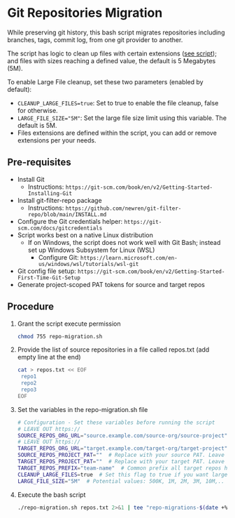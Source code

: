 # Git Repositories Migration

While preserving git history, this bash script migrates repositories including branches, tags, commit log, from one git provider to another. 

The script has logic to clean up files with certain extensions ([see script](./repo-migration.sh)); and files with sizes reaching a defined value, the default is 5 Megabytes (5M).

To enable Large File cleanup, set these two parameters (enabled by default):
- `CLEANUP_LARGE_FILES=true`: Set to true to enable the file cleanup, false for otherwise.
- `LARGE_FILE_SIZE="5M"`: Set the large file size limit using this variable. The default is 5M.
- Files extensions are defined within the script, you can add or remove extensions per your needs.

## Pre-requisites
- Install Git
   - Instructions: `https://git-scm.com/book/en/v2/Getting-Started-Installing-Git`   
- Install git-filter-repo package
   - Instructions: `https://github.com/newren/git-filter-repo/blob/main/INSTALL.md`
- Configure the Git credentials helper: `https://git-scm.com/docs/gitcredentials`
- Script works best on a native Linux distribution
   - If on Windows, the script does not work well with Git Bash; instead set up Windows Subsystem for Linux (WSL)
      - Configure Git: `https://learn.microsoft.com/en-us/windows/wsl/tutorials/wsl-git`
- Git config file setup: `https://git-scm.com/book/en/v2/Getting-Started-First-Time-Git-Setup`
- Generate project-scoped PAT tokens for source and target repos

## Procedure

1. Grant the script execute permission
   ```sh
   chmod 755 repo-migration.sh
   ```
2. Provide the list of source repositories in a file called repos.txt (add empty line at the end)
   ```sh
   cat > repos.txt << EOF
    repo1
    repo2
    repo3
   EOF
   ```
3. Set the variables in the repo-migration.sh file
   ```sh
   # Configuration - Set these variables before running the script
   # LEAVE OUT https://
   SOURCE_REPOS_ORG_URL="source.example.com/source-org/source-project"  # Replace with your source Azure Repos URL.
   # LEAVE OUT https://
   TARGET_REPOS_ORG_URL="target.example.com/target-org/target-project"  # Replace with your target Azure DevOps URL.
   SOURCE_REPOS_PROJECT_PAT=""  # Replace with your source PAT. Leave empty if you've already setup Git Credentials Helper for this url
   TARGET_REPOS_PROJECT_PAT=""  # Replace with your target PAT. Leave empty if you've already setup Git Credentials Helper for this url
   TARGET_REPOS_PREFIX="team-name"  # Common prefix all target repos have. Set to empty string if none
   CLEANUP_LARGE_FILES=true  # Set this flag to true if you want large files removed from git history
   LARGE_FILE_SIZE="5M"  # Potential values: 500K, 1M, 2M, 3M, 10M,..
   ```

4. Execute the bash script
   ```sh
   ./repo-migration.sh repos.txt 2>&1 | tee "repo-migrations-$(date +%Y%m%d%H%M).log"
   ```

